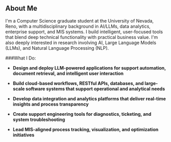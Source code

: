 ## About Me
I'm a Computer Science graduate student at the University of Nevada, Reno, with a multidisciplinary background in AI/LLMs, data analytics, enterprise support, and MIS systems. I build intelligent, user-focused tools that blend deep technical functionality with practical business value. I'm also deeply interested in research involving AI, Large Language Models (LLMs), and Natural Language Processing (NLP).

###What I Do:

- **Design and deploy LLM-powered applications for support automation, document retrieval, and intelligent user interaction**

- **Build cloud-based workflows, RESTful APIs, databases, and large-scale software systems that support operational and analytical needs**

- **Develop data integration and analytics platforms that deliver real-time insights and process transparency**

- **Create support engineering tools for diagnostics, ticketing, and system troubleshooting**

- **Lead MIS-aligned process tracking, visualization, and optimization initiatives**
